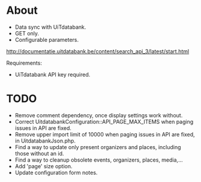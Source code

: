 # About

* Data sync with UiTdatabank.
* GET only.
* Configurable parameters.

http://documentatie.uitdatabank.be/content/search_api_3/latest/start.html

Requirements:

* UiTdatabank API key required.

# TODO
* Remove comment dependency, once display settings work without.
* Correct UitdatabankConfiguration::API_PAGE_MAX_ITEMS when paging issues in API are fixed.
* Remove upper import limit of 10000 when paging issues in API are fixed, in UitdatabankJson.php.
* Find a way to update only present organizers and places, including those without an id.
* Find a way to cleanup obsolete events, organizers, places, media,...
* Add 'page' size option.
* Update configuration form notes.